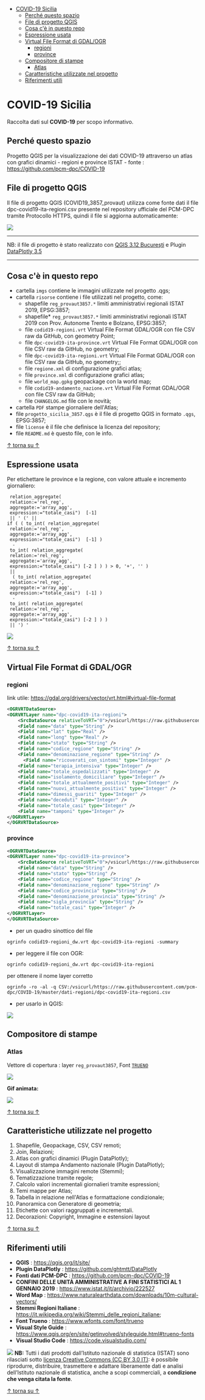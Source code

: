 <!-- TOC -->

- [COVID-19 Sicilia](#covid-19-sicilia)
  - [Perché questo spazio](#perch%c3%a9-questo-spazio)
  - [File di progetto QGIS](#file-di-progetto-qgis)
  - [Cosa c'è in questo repo](#cosa-c%c3%a8-in-questo-repo)
  - [Espressione usata](#espressione-usata)
  - [Virtual File Format di GDAL/OGR](#virtual-file-format-di-gdalogr)
    - [regioni](#regioni)
    - [province](#province)
  - [Compositore di stampe](#compositore-di-stampe)
    - [Atlas](#atlas)
  - [Caratteristiche utilizzate nel progetto](#caratteristiche-utilizzate-nel-progetto)
  - [Riferimenti utili](#riferimenti-utili)

<!-- /TOC -->

# COVID-19 Sicilia
Raccolta dati sul **COVID-19** per scopo informativo.

## Perché questo spazio

Progetto QGIS per la visualizzazione dei dati COVID-19 attraverso un atlas con grafici dinamici - regioni e province ISTAT - fonte : https://github.com/pcm-dpc/COVID-19

## File di progetto QGIS

Il file di progetto QGIS (COVID19_3857_provaut) utilizza come fonte dati il file dpc-covid19-ita-regioni.csv presente nel repository ufficiale del PCM-DPC tramite Protocollo HTTPS, quindi il file si aggiorna automaticamente:

![](imgs/https.png)

---
NB: il file di progetto è stato realizzato con [QGIS 3.12 București](https://qgis.org/it/site/) e Plugin [DataPlotly 3.5](https://github.com/ghtmtt/DataPlotly)

---

## Cosa c'è in questo repo

- cartella `imgs` contiene le immagini utilizzate nel progetto .qgs;
- cartella `risorse` contiene i file utilizzati nel progetto, come:
  - shapefile `reg_provaut3857.*` limiti amministrativi regionali ISTAT 2019, EPSG:3857;
  - shapefile* `reg_provaut3857.*` limiti amministrativi regionali ISTAT 2019 con Prov. Autonome Trento e Bolzano, EPSG:3857;
  - file `codid19-regioni.vrt` Virtual File Format GDAL/OGR con file CSV raw da GitHub, con geometry Point;
  - file `dpc-covid19-ita-province.vrt` Virtual File Format GDAL/OGR con file CSV raw da GitHub, no geometry;
  - file `dpc-covid19-ita-regioni.vrt` Virtual File Format GDAL/OGR con file CSV raw da GitHub, no geometry;;
  - file `regione.xml` di configurazione grafici atlas;
  - file `province.xml` di configurazione grafici atlas;
  - file `world_map.gpkg` geopackage con la world map;
  - file `codid19-andamento_nazione.vrt` Virtual File Format GDAL/OGR con file CSV raw da GitHub;
  - file `CHANGELOG.md` file con le novità;
- cartella `PDF` stampe giornaliere dell'Atlas;
- file `progetto_sicilia_3857.qgs` è il file di progetto QGIS in formato `.qgs`, EPSG:3857;
- file `license` è il file che definisce la licenza del repository;
- file `README.md` è questo file, con le info.

[↑ torna su ↑](#perch%c3%a9-questo-spazio)

## Espressione usata

Per etichettare le province e la regione, con valore attuale e incremento giornaliero:

```
 relation_aggregate( 
 relation:='rel_reg',
 aggregate:='array_agg',
 expression:="totale_casi")  [-1] 
 || ' (' ||
if ( ( to_int( relation_aggregate( 
 relation:='rel_reg',
 aggregate:='array_agg',
 expression:="totale_casi")  [-1] ) 
  - 
 to_int( relation_aggregate( 
 relation:='rel_reg',
 aggregate:='array_agg',
 expression:="totale_casi") [-2 ] ) ) > 0, '+', '' ) 
 ||  
  ( to_int( relation_aggregate( 
 relation:='rel_reg',
 aggregate:='array_agg',
 expression:="totale_casi")  [-1] ) 
  - 
 to_int( relation_aggregate( 
 relation:='rel_reg',
 aggregate:='array_agg',
 expression:="totale_casi") [-2 ] ) ) 
 || ') '
```


![](./imgs/etichetta_incremento.png)

[↑ torna su ↑](#perch%c3%a9-questo-spazio)

## Virtual File Format di GDAL/OGR

### regioni

link utile: <https://gdal.org/drivers/vector/vrt.html#virtual-file-format>

```xml
<OGRVRTDataSource>
<OGRVRTLayer name="dpc-covid19-ita-regioni">
    <SrcDataSource relativeToVRT="0">/vsicurl/https://raw.githubusercontent.com/pcm-dpc/COVID-19/master/dati-regioni/dpc-covid19-ita-regioni.csv</SrcDataSource>
    <Field name="data" type="String" />
    <Field name="lat" type="Real" />
    <Field name="long" type="Real" />
    <Field name="stato" type="String" />
    <Field name="codice_regione" type="String" />
    <Field name="denominazione_regione" type="String" />
	  <Field name="ricoverati_con_sintomi" type="Integer" />
    <Field name="terapia_intensiva" type="Integer" />
    <Field name="totale_ospedalizzati" type="Integer" />
    <Field name="isolamento_domiciliare" type="Integer" />
    <Field name="totale_attualmente_positivi" type="Integer" />
    <Field name="nuovi_attualmente_positivi" type="Integer" />
    <Field name="dimessi_guariti" type="Integer" />
    <Field name="deceduti" type="Integer" />
    <Field name="totale_casi" type="Integer" />
    <Field name="tamponi" type="Integer" />
</OGRVRTLayer>
</OGRVRTDataSource>
```

### province

```xml
<OGRVRTDataSource>
<OGRVRTLayer name="dpc-covid19-ita-province">
    <SrcDataSource relativeToVRT="0">/vsicurl/https://raw.githubusercontent.com/pcm-dpc/COVID-19/master/dati-province/dpc-covid19-ita-province.csv</SrcDataSource>
    <Field name="data" type="String" />
	<Field name="stato" type="String" />
	<Field name="codice_regione" type="String" />
	<Field name="denominazione_regione" type="String" />
	<Field name="codice_provincia" type="String" />
	<Field name="denominazione_provincia" type="String" />
	<Field name="sigla_provincia" type="String" />
	<Field name="totale_casi" type="Integer" />
</OGRVRTLayer>
</OGRVRTDataSource>
```


- per un quadro sinottico del file

```
ogrinfo codid19-regioni_dw.vrt dpc-covid19-ita-regioni -summary
```

- per leggere il file con OGR:

```
ogrinfo codid19-regioni_dw.vrt dpc-covid19-ita-regioni
```

per ottenere il nome layer corretto

```
ogrinfo -ro -al -q CSV:/vsicurl/https://raw.githubusercontent.com/pcm-dpc/COVID-19/master/dati-regioni/dpc-covid19-ita-regioni.csv
```

- per usarlo in QGIS:

![](imgs/https_vrt.png)

## Compositore di stampe

### Atlas

Vettore di copertura : layer `reg_provaut3857`, Font [`TRUENO`](https://www.wfonts.com/font/trueno)

![](imgs/atlas_vl_01.png)

**Gif animata:**

![](./stampe/20200317/covid17_atlas_prov.gif)

[↑ torna su ↑](#perch%c3%a9-questo-spazio)


## Caratteristiche utilizzate nel progetto

1. Shapefile, Geopackage, CSV, CSV remoti;
2. Join, Relazioni;
3. Atlas con grafici dinamici (Plugin DataPlotly);
4. Layout di stampa Andamento nazionale (Plugin DataPlotly);
5. Visualizzazione immagini remote (Stemmi);
6. Tematizzazione tramite regole;
7. Calcolo valori incrementali giornalieri tramite espressioni;
8. Temi mappe per Atlas;
9. Tabella in relazione nell'Atlas e formattazione condizionale;
10. Panoramica con Generatore di geometria;
11. Etichette con valori raggruppati e incrementali.
12. Decorazioni: Copyright, Immagine e estensioni layout

[↑ torna su ↑](#perch%c3%a9-questo-spazio)

## Riferimenti utili

- **QGIS** : <https://qgis.org/it/site/>
- **Plugin DataPlotly** : <https://github.com/ghtmtt/DataPlotly>
- **Fonti dati PCM-DPC** : <https://github.com/pcm-dpc/COVID-19>
- **CONFINI DELLE UNITÀ AMMINISTRATIVE A FINI STATISTICI AL 1 GENNAIO 2019** : <https://www.istat.it/it/archivio/222527>
- **Word Map** : <https://www.naturalearthdata.com/downloads/10m-cultural-vectors/>
- **Stemmi Regioni Italiane** : <https://it.wikipedia.org/wiki/Stemmi_delle_regioni_italiane>;
- **Font Trueno** : <https://www.wfonts.com/font/trueno>
- **Visual Style Guide** : <https://www.qgis.org/en/site/getinvolved/styleguide.html#trueno-fonts>
- **Visual Studio Code** : <https://code.visualstudio.com/>

![](./imgs/istat88x31.png)
**NB:** Tutti i dati prodotti dall’Istituto nazionale di statistica (ISTAT) sono rilasciati sotto [licenza Creative Commons (CC BY 3.0 IT)](https://www.istat.it/it/note-legali): è possibile riprodurre, distribuire, trasmettere e adattare liberamente dati e analisi dell’Istituto nazionale di statistica, anche a scopi commerciali, a **condizione che venga citata la fonte**.

[↑ torna su ↑](#perch%c3%a9-questo-spazio)

